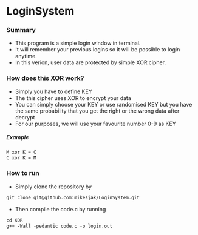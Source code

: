 # LoginSystem

### Summary

- This program is a simple login window in terminal.
- It will remember your previous logins so it will be possible to login anytime.
- In this verion, user data are protected by simple XOR cipher.

### How does this XOR work?
- Simply you have to define KEY
- The this cipher uses XOR to encrypt your data
- You can simply choose your KEY or use randomised KEY but you have the same probability that you get the right or the wrong data after decrypt
- For our purposes, we will use your favourite number 0-9 as KEY
##### Example
```md
M xor K = C
C xor K = M
```

### How to run

- Simply clone the repository by
```md
git clone git@github.com:mikesjak/LoginSystem.git
```
- Then compile the code.c by running
```md
cd XOR
g++ -Wall -pedantic code.c -o login.out
```
